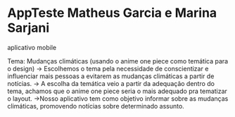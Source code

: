 # AppTeste Matheus Garcia e Marina Sarjani
aplicativo mobile

Tema: Mudanças climáticas (usando o anime one piece como temática para o design)
-> Escolhemos o tema pela necessidade de conscientizar e influenciar mais pessoas a evitarem as mudanças climáticas a partir de notícias.
-> A escolha da temática veio a partir da adequação dentro do tema, achamos que o anime one piece seria o mais adequado pra tematizar o layout.
->Nosso aplicativo tem como objetivo informar sobre as mudanças climáticas, promovendo notícias sobre determinado assunto.
